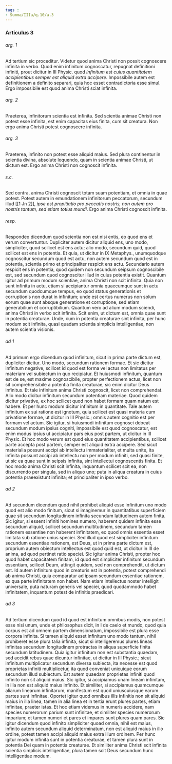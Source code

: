 ```yaml
---
tags : 
- Summa/IIIa/q.10/a.3
---
```


### Articulus 3

###### arg. 1
Ad tertium sic proceditur. Videtur quod anima Christi non possit cognoscere infinita in verbo. Quod enim infinitum cognoscatur, repugnat definitioni infiniti, prout dicitur in III Physic. quod *infinitum est cuius quantitatem accipientibus semper est aliquid extra accipere*. Impossibile autem est definitionem a definito separari, quia hoc esset contradictoria esse simul. Ergo impossibile est quod anima Christi sciat infinita.

###### arg. 2
Praeterea, infinitorum scientia est infinita. Sed scientia animae Christi non potest esse infinita, est enim capacitas eius finita, cum sit creatura. Non ergo anima Christi potest cognoscere infinita.

###### arg. 3
Praeterea, infinito non potest esse aliquid maius. Sed plura continentur in scientia divina, absolute loquendo, quam in scientia animae Christi, ut dictum est. Ergo anima Christi non cognoscit infinita.

###### s.c.
Sed contra, anima Christi cognoscit totam suam potentiam, et omnia in quae potest. Potest autem in emundationem infinitorum peccatorum, secundum illud [[1 Jn 2]], *ipse est propitiatio pro peccatis nostris, non autem pro nostris tantum, sed etiam totius mundi*. Ergo anima Christi cognoscit infinita.

###### resp.
Respondeo dicendum quod scientia non est nisi entis, eo quod ens et verum convertuntur. Dupliciter autem dicitur aliquid ens, uno modo, simpliciter, quod scilicet est ens actu; alio modo, secundum quid, quod scilicet est ens in potentia. Et quia, ut dicitur in IX Metaphys., unumquodque cognoscitur secundum quod est actu, non autem secundum quod est in potentia, scientia primo et principaliter respicit ens actu. Secundario autem respicit ens in potentia, quod quidem non secundum seipsum cognoscibile est, sed secundum quod cognoscitur illud in cuius potentia existit. Quantum igitur ad primum modum scientiae, anima Christi non scit infinita. Quia non sunt infinita in actu, etiam si accipiantur omnia quaecumque sunt in actu secundum quodcumque tempus, eo quod status generationis et corruptionis non durat in infinitum; unde est certus numerus non solum eorum quae sunt absque generatione et corruptione, sed etiam generabilium et corruptibilium. Quantum vero ad alium modum sciendi, anima Christi in verbo scit infinita. Scit enim, ut dictum est, omnia quae sunt in potentia creaturae. Unde, cum in potentia creaturae sint infinita, per hunc modum scit infinita, quasi quadam scientia simplicis intelligentiae, non autem scientia visionis.

###### ad 1
Ad primum ergo dicendum quod infinitum, sicut in prima parte dictum est, dupliciter dicitur. Uno modo, secundum rationem formae. Et sic dicitur infinitum negative, scilicet id quod est forma vel actus non limitatus per materiam vel subiectum in quo recipiatur. Et huiusmodi infinitum, quantum est de se, est maxime cognoscibile, propter perfectionem actus, licet non sit comprehensibile a potentia finita creaturae, sic enim dicitur Deus infinitus. Et tale infinitum anima Christi cognoscit, licet non comprehendat. Alio modo dicitur infinitum secundum potentiam materiae. Quod quidem dicitur privative, ex hoc scilicet quod non habet formam quam natum est habere. Et per hunc modum dicitur infinitum in quantitate. Tale autem infinitum ex sui ratione est ignotum, quia scilicet est quasi materia cum privatione formae, ut dicitur in III Physic.; omnis autem cognitio est per formam vel actum. Sic igitur, si huiusmodi infinitum cognosci debeat secundum modum ipsius cogniti, impossibile est quod cognoscatur, est enim modus ipsius ut accipiatur pars eius post partem, ut dicitur in III Physic. Et hoc modo verum est quod eius quantitatem accipientibus, scilicet parte accepta post partem, semper est aliquid extra accipere. Sed sicut materialia possunt accipi ab intellectu immaterialiter, et multa unite, ita infinita possunt accipi ab intellectu non per modum infiniti, sed quasi finite, ut sic ea quae sunt in seipsis infinita, sint intellectui cognoscentis finita. Et hoc modo anima Christi scit infinita, inquantum scilicet scit ea, non discurrendo per singula, sed in aliquo uno; puta in aliqua creatura in cuius potentia praeexistunt infinita; et principaliter in ipso verbo.

###### ad 2
Ad secundum dicendum quod nihil prohibet aliquid esse infinitum uno modo quod est alio modo finitum, sicut si imaginemur in quantitatibus superficiem quae sit secundum longitudinem infinita secundum latitudinem autem finita. Sic igitur, si essent infiniti homines numero, haberent quidem infinita esse secundum aliquid, scilicet secundum multitudinem, secundum tamen rationem essentiae non haberent infinitatem, eo quod omnis essentia esset limitata sub ratione unius speciei. Sed illud quod est simpliciter infinitum secundum essentiae rationem, est Deus, ut in prima parte dictum est, proprium autem obiectum intellectus est quod quid est, ut dicitur in III de anima, ad quod pertinet ratio speciei. Sic igitur anima Christi, propter hoc quod habet capacitatem finitam, id quod est simpliciter infinitum secundum essentiam, scilicet Deum, attingit quidem, sed non comprehendit, ut dictum est. Id autem infinitum quod in creaturis est in potentia, potest comprehendi ab anima Christi, quia comparatur ad ipsam secundum essentiae rationem, ex qua parte infinitatem non habet. Nam etiam intellectus noster intelligit universale, puta naturam generis vel speciei, quod quodammodo habet infinitatem, inquantum potest de infinitis praedicari.

###### ad 3
Ad tertium dicendum quod id quod est infinitum omnibus modis, non potest esse nisi unum, unde et philosophus dicit, in I de caelo et mundo, quod quia corpus est ad omnem partem dimensionatum, impossibile est plura esse corpora infinita. Si tamen aliquid esset infinitum uno modo tantum, nihil prohiberet esse plura talia infinita, sicut si intelligeremus plures lineas infinitas secundum longitudinem protractas in aliqua superficie finita secundum latitudinem. Quia igitur infinitum non est substantia quaedam, sed accidit rebus quae dicuntur infinitae, ut dicitur in III Physic.; sicut infinitum multiplicatur secundum diversa subiecta, ita necesse est quod proprietas infiniti multiplicetur, ita quod conveniat unicuique eorum secundum illud subiectum. Est autem quaedam proprietas infiniti quod infinito non sit aliquid maius. Sic igitur, si accipiamus unam lineam infinitam, in illa non est aliquid maius infinito. Et similiter, si accipiamus quamcumque aliarum linearum infinitarum, manifestum est quod uniuscuiusque earum partes sunt infinitae. Oportet igitur quod omnibus illis infinitis non sit aliquid maius in illa linea, tamen in alia linea et in tertia erunt plures partes, etiam infinitae, praeter istas. Et hoc etiam videmus in numeris accidere, nam species numerorum parium sunt infinitae, et similiter species numerorum imparium; et tamen numeri et pares et impares sunt plures quam pares. Sic igitur dicendum quod infinito simpliciter quoad omnia, nihil est maius, infinito autem secundum aliquid determinatum, non est aliquid maius in illo ordine, potest tamen accipi aliquid maius extra illum ordinem. Per hunc igitur modum infinita sunt in potentia creaturae, et tamen plura sunt in potentia Dei quam in potentia creaturae. Et similiter anima Christi scit infinita scientia simplicis intelligentiae, plura tamen scit Deus secundum hunc intelligentiae modum.

